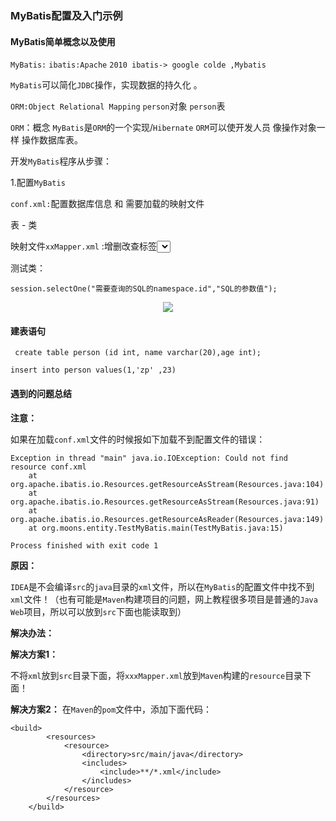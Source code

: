 

### MyBatis配置及入门示例




#### MyBatis简单概念以及使用

`MyBatis:`
	`ibatis:Apache`
	`2010 ibatis-> google colde ,Mybatis`

`MyBatis`可以简化`JDBC`操作，实现数据的持久化 。
	

`ORM:Object Relational Mapping`
	    `person`对象   `person`表

`ORM`：概念 
`MyBatis`是`ORM`的一个实现/`Hibernate` 
`ORM`可以使开发人员  像操作对象一样 操作数据库表。

开发`MyBatis`程序从步骤：

1.配置`MyBatis`

`conf.xml:`配置数据库信息 和 需要加载的映射文件

表 - 类

映射文件`xxMapper.xml`  :增删改查标签<select>

测试类：

`session.selectOne("需要查询的SQL的namespace.id","SQL的参数值");`

<div align="center">
<img src="https://github.com/ZP-AlwaysWin/Java-Learn/blob/master/MyBatis%E5%AD%A6%E4%B9%A0%E7%AC%94%E8%AE%B0/MyBatis%E5%9B%BE%E7%89%87/orm%E8%A1%A8%E4%B8%8E%E5%AF%B9%E8%B1%A1%E6%98%A0%E5%B0%84.png" />
</div>




#### 建表语句

` create table person (id int, name varchar(20),age int);`

`insert into person values(1,'zp' ,23)`



#### 遇到的问题总结

**注意：**

如果在加载`conf.xml`文件的时候报如下加载不到配置文件的错误：

```
Exception in thread "main" java.io.IOException: Could not find resource conf.xml
	at org.apache.ibatis.io.Resources.getResourceAsStream(Resources.java:104)
	at org.apache.ibatis.io.Resources.getResourceAsStream(Resources.java:91)
	at org.apache.ibatis.io.Resources.getResourceAsReader(Resources.java:149)
	at org.moons.entity.TestMyBatis.main(TestMyBatis.java:15)

Process finished with exit code 1
```

**原因：**

`IDEA`是不会编译`src`的`java`目录的`xml`文件，所以在`MyBatis`的配置文件中找不到`xml`文件！（也有可能是`Maven`构建项目的问题，网上教程很多项目是普通的`Java Web`项目，所以可以放到`src`下面也能读取到）



**解决办法：**



**解决方案1：**

不将`xml`放到`src`目录下面，将`xxxMapper.xml`放到`Maven`构建的`resource`目录下面！



**解决方案2：** 
在`Maven`的`pom`文件中，添加下面代码：

```
<build>
        <resources>
            <resource>
                <directory>src/main/java</directory>
                <includes>
                    <include>**/*.xml</include>
                </includes>
            </resource>
        </resources>
    </build>
```

